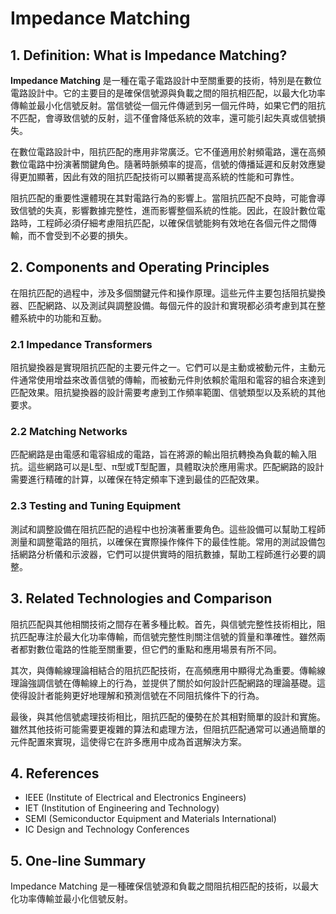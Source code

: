 # Impedance Matching

## 1. Definition: What is **Impedance Matching**?
**Impedance Matching** 是一種在電子電路設計中至關重要的技術，特別是在數位電路設計中。它的主要目的是確保信號源與負載之間的阻抗相匹配，以最大化功率傳輸並最小化信號反射。當信號從一個元件傳遞到另一個元件時，如果它們的阻抗不匹配，會導致信號的反射，這不僅會降低系統的效率，還可能引起失真或信號損失。

在數位電路設計中，阻抗匹配的應用非常廣泛。它不僅適用於射頻電路，還在高頻數位電路中扮演著關鍵角色。隨著時脈頻率的提高，信號的傳播延遲和反射效應變得更加顯著，因此有效的阻抗匹配技術可以顯著提高系統的性能和可靠性。

阻抗匹配的重要性還體現在其對電路行為的影響上。當阻抗匹配不良時，可能會導致信號的失真，影響數據完整性，進而影響整個系統的性能。因此，在設計數位電路時，工程師必須仔細考慮阻抗匹配，以確保信號能夠有效地在各個元件之間傳輸，而不會受到不必要的損失。

## 2. Components and Operating Principles
在阻抗匹配的過程中，涉及多個關鍵元件和操作原理。這些元件主要包括阻抗變換器、匹配網路、以及測試與調整設備。每個元件的設計和實現都必須考慮到其在整體系統中的功能和互動。

### 2.1 Impedance Transformers
阻抗變換器是實現阻抗匹配的主要元件之一。它們可以是主動或被動元件，主動元件通常使用增益來改善信號的傳輸，而被動元件則依賴於電阻和電容的組合來達到匹配效果。阻抗變換器的設計需要考慮到工作頻率範圍、信號類型以及系統的其他要求。

### 2.2 Matching Networks
匹配網路是由電感和電容組成的電路，旨在將源的輸出阻抗轉換為負載的輸入阻抗。這些網路可以是L型、π型或T型配置，具體取決於應用需求。匹配網路的設計需要進行精確的計算，以確保在特定頻率下達到最佳的匹配效果。

### 2.3 Testing and Tuning Equipment
測試和調整設備在阻抗匹配的過程中也扮演著重要角色。這些設備可以幫助工程師測量和調整電路的阻抗，以確保在實際操作條件下的最佳性能。常用的測試設備包括網路分析儀和示波器，它們可以提供實時的阻抗數據，幫助工程師進行必要的調整。

## 3. Related Technologies and Comparison
阻抗匹配與其他相關技術之間存在著多種比較。首先，與信號完整性技術相比，阻抗匹配專注於最大化功率傳輸，而信號完整性則關注信號的質量和準確性。雖然兩者都對數位電路的性能至關重要，但它們的重點和應用場景有所不同。

其次，與傳輸線理論相結合的阻抗匹配技術，在高頻應用中顯得尤為重要。傳輸線理論強調信號在傳輸線上的行為，並提供了關於如何設計匹配網路的理論基礎。這使得設計者能夠更好地理解和預測信號在不同阻抗條件下的行為。

最後，與其他信號處理技術相比，阻抗匹配的優勢在於其相對簡單的設計和實施。雖然其他技術可能需要更複雜的算法和處理方法，但阻抗匹配通常可以通過簡單的元件配置來實現，這使得它在許多應用中成為首選解決方案。

## 4. References
- IEEE (Institute of Electrical and Electronics Engineers)
- IET (Institution of Engineering and Technology)
- SEMI (Semiconductor Equipment and Materials International)
- IC Design and Technology Conferences

## 5. One-line Summary
Impedance Matching 是一種確保信號源和負載之間阻抗相匹配的技術，以最大化功率傳輸並最小化信號反射。